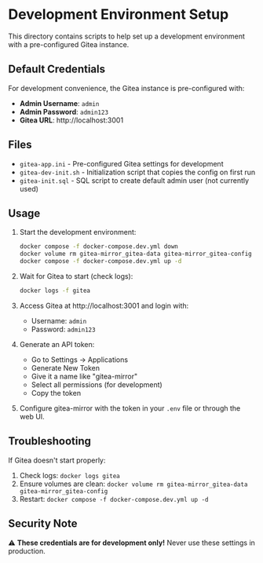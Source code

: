 # Development Environment Setup

This directory contains scripts to help set up a development environment with a pre-configured Gitea instance.

## Default Credentials

For development convenience, the Gitea instance is pre-configured with:

- **Admin Username**: `admin`
- **Admin Password**: `admin123`
- **Gitea URL**: http://localhost:3001

## Files

- `gitea-app.ini` - Pre-configured Gitea settings for development
- `gitea-dev-init.sh` - Initialization script that copies the config on first run
- `gitea-init.sql` - SQL script to create default admin user (not currently used)

## Usage

1. Start the development environment:
   ```bash
   docker compose -f docker-compose.dev.yml down
   docker volume rm gitea-mirror_gitea-data gitea-mirror_gitea-config
   docker compose -f docker-compose.dev.yml up -d
   ```

2. Wait for Gitea to start (check logs):
   ```bash
   docker logs -f gitea
   ```

3. Access Gitea at http://localhost:3001 and login with:
   - Username: `admin`
   - Password: `admin123`

4. Generate an API token:
   - Go to Settings → Applications
   - Generate New Token
   - Give it a name like "gitea-mirror"
   - Select all permissions (for development)
   - Copy the token

5. Configure gitea-mirror with the token in your `.env` file or through the web UI.

## Troubleshooting

If Gitea doesn't start properly:

1. Check logs: `docker logs gitea`
2. Ensure volumes are clean: `docker volume rm gitea-mirror_gitea-data gitea-mirror_gitea-config`
3. Restart: `docker compose -f docker-compose.dev.yml up -d`

## Security Note

⚠️ **These credentials are for development only!** Never use these settings in production.